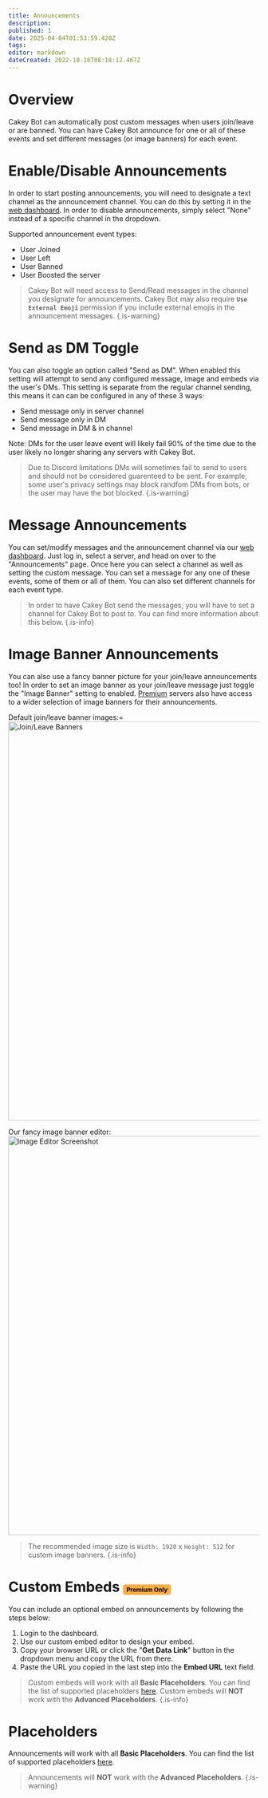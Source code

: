 ```yaml
---
title: Announcements
description: 
published: 1
date: 2025-04-04T01:53:59.428Z
tags: 
editor: markdown
dateCreated: 2022-10-18T08:18:12.467Z
---
```


# Overview

Cakey Bot can automatically post custom messages when users join/leave or are banned. You can have Cakey Bot announce for one or all of these events and set different messages (or image banners) for each event.

# Enable/Disable Announcements

In order to start posting announcements, you will need to designate a text channel as the announcement channel. You can do this by setting it in the [web dashboard](https://cakey.bot/dashboard/public). In order to disable announcements, simply select "None" instead of a specific channel in the dropdown.

Supported announcement event types:
* User Joined
* User Left
* User Banned
* User Boosted the server

> Cakey Bot will need access to Send/Read messages in the channel you designate for announcements. Cakey Bot may also require **`Use External Emoji`** permission if you include external emojis in the announcement messages.
{.is-warning}

# Send as DM Toggle
You can also toggle an option called "Send as DM". When enabled this setting will attempt to send any configured message, image and embeds via the user's DMs. This setting is separate from the regular channel sending, this means it can can be configured in any of these 3 ways:
* Send message only in server channel
* Send message only in DM
* Send message in DM & in channel

Note: DMs for the user leave event will likely fail 90% of the time due to the user likely no longer sharing any servers with Cakey Bot.

> Due to Discord limitations DMs will sometimes fail to send to users and should not be considered guarenteed to be sent. For example, some user's privacy settings may block randfom DMs from bots, or the user may have the bot blocked.
{.is-warning}

# Message Announcements

You can set/modify messages and the announcement channel via our [web dashboard](https://cakey.bot/dashboard/public). Just log in, select a server, and head on over to the "Announcements" page. Once here you can select a channel as well as setting the custom message. You can set a message for any one of these events, some of them or all of them. You can also set different channels for each event type.

> In order to have Cakey Bot send the messages, you will have to set a channel for Cakey Bot to post to. You can find more information about this below.
{.is-info}

# Image Banner Announcements

You can also use a fancy banner picture for your join/leave announcements too! In order to set an image banner as your join/leave message just toggle the "Image Banner" setting to enabled. [Premium](https://cakey.bot/premium.php) servers also have access to a wider selection of image banners for their announcements.

Default join/leave banner images:=
<image src="/announcements2.png" width="800px" alt="Join/Leave Banners">

Our fancy image banner editor:
<image src="/image_(25).png" width="800px" alt="Image Editor Screenshot">
  
> The recommended image size is `Width: 1920` x `Height: 512` for custom image banners.
{.is-info}

# Custom Embeds <span style="background-color: rgb(253, 172, 65); color: black; padding: 3px 7px; font-size: 12px; border-radius: 5px;">Premium Only</span>
You can include an optional embed on announcements by following the steps below:

1. Login to the dashboard.
2. Use our custom embed editor to design your embed.
3. Copy your browser URL or click the "**Get Data Link**" button in the dropdown menu and copy the URL from there.
4. Paste the URL you copied in the last step into the **Embed URL** text field.

> Custom embeds will work with all **Basic Placeholders**. You can find the list of supported placeholders [here](https://wiki.cakey.bot/en/placeholders). Custom embeds will **NOT** work with the **Advanced Placeholders**.
{.is-info}

# Placeholders

Announcements will work with all **Basic Placeholders**. You can find the list of supported placeholders [here](https://wiki.cakey.bot/en/placeholders).

> Announcements will **NOT** work with the **Advanced Placeholders**.
{.is-warning}